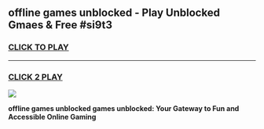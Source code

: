 
## offline games unblocked - Play Unblocked Gmaes & Free #si9t3
<h3>
<a href="https://news.freeplayer.one?title=offline_games_unblocked&ref=26F">CLICK TO PLAY</a></h3>
<hr>

<h3>
<a href="https://news.freeplayer.one?title=offline_games_unblocked&ref=26F">CLICK 2 PLAY</a>
  
</h3>

<a href="https://news.freeplayer.one?title=offline_games_unblocked&ref=26F/"><img src="https://clearcache.store/games.png"></a>


**offline games unblocked games unblocked: Your Gateway to Fun and Accessible Online Gaming**

